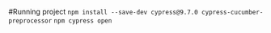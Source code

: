 #Running project
`npm install --save-dev cypress@9.7.0 cypress-cucumber-preprocessor`
`npm cypress open`